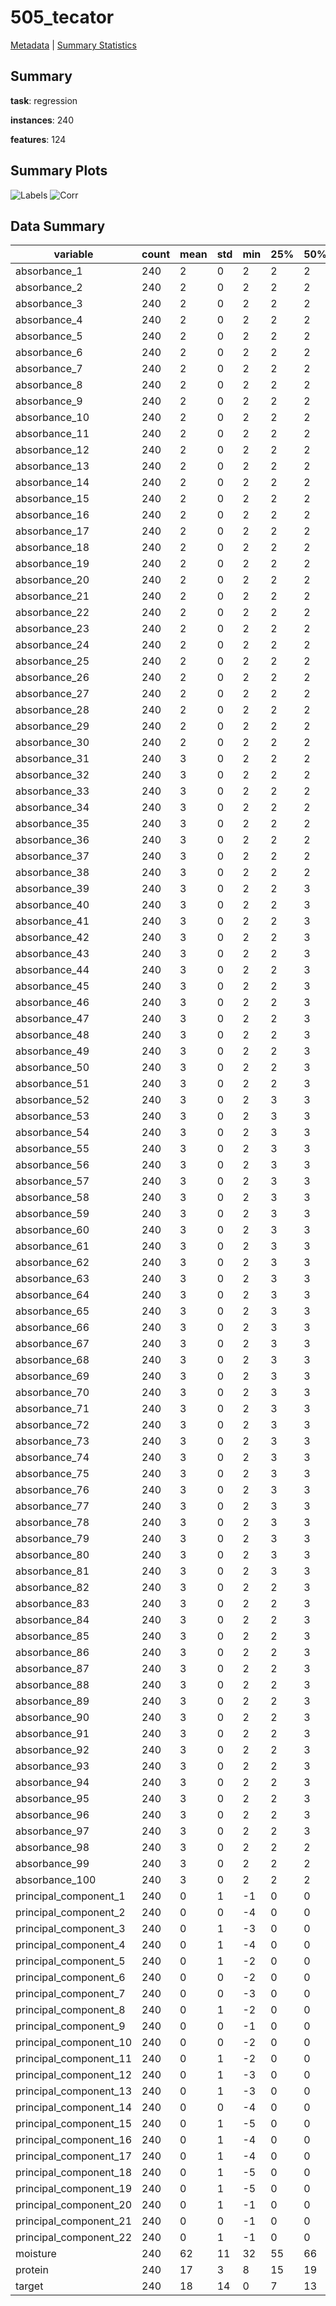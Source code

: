 # 505_tecator

[Metadata](metadata.yaml) | [Summary Statistics](summary_stats.csv)

## Summary

**task**: regression

**instances**: 240

**features**: 124

## Summary Plots

![Labels](label.svg)
![Corr](corr.svg)

## Data Summary

|	variable	|	count	|	mean	|	std	|	min	|	25%	|	50%	|	75%	|	max|
| --- | --- | --- | --- | --- | --- | --- | --- | --- |
|	absorbance_1	|	240	|	2	|	0	|	2	|	2	|	2	|	3	|	4
|	absorbance_2	|	240	|	2	|	0	|	2	|	2	|	2	|	3	|	4
|	absorbance_3	|	240	|	2	|	0	|	2	|	2	|	2	|	3	|	4
|	absorbance_4	|	240	|	2	|	0	|	2	|	2	|	2	|	3	|	4
|	absorbance_5	|	240	|	2	|	0	|	2	|	2	|	2	|	3	|	4
|	absorbance_6	|	240	|	2	|	0	|	2	|	2	|	2	|	3	|	4
|	absorbance_7	|	240	|	2	|	0	|	2	|	2	|	2	|	3	|	4
|	absorbance_8	|	240	|	2	|	0	|	2	|	2	|	2	|	3	|	4
|	absorbance_9	|	240	|	2	|	0	|	2	|	2	|	2	|	3	|	4
|	absorbance_10	|	240	|	2	|	0	|	2	|	2	|	2	|	3	|	4
|	absorbance_11	|	240	|	2	|	0	|	2	|	2	|	2	|	3	|	4
|	absorbance_12	|	240	|	2	|	0	|	2	|	2	|	2	|	3	|	4
|	absorbance_13	|	240	|	2	|	0	|	2	|	2	|	2	|	3	|	4
|	absorbance_14	|	240	|	2	|	0	|	2	|	2	|	2	|	3	|	4
|	absorbance_15	|	240	|	2	|	0	|	2	|	2	|	2	|	3	|	4
|	absorbance_16	|	240	|	2	|	0	|	2	|	2	|	2	|	3	|	4
|	absorbance_17	|	240	|	2	|	0	|	2	|	2	|	2	|	3	|	4
|	absorbance_18	|	240	|	2	|	0	|	2	|	2	|	2	|	3	|	4
|	absorbance_19	|	240	|	2	|	0	|	2	|	2	|	2	|	3	|	4
|	absorbance_20	|	240	|	2	|	0	|	2	|	2	|	2	|	3	|	4
|	absorbance_21	|	240	|	2	|	0	|	2	|	2	|	2	|	3	|	4
|	absorbance_22	|	240	|	2	|	0	|	2	|	2	|	2	|	3	|	4
|	absorbance_23	|	240	|	2	|	0	|	2	|	2	|	2	|	3	|	4
|	absorbance_24	|	240	|	2	|	0	|	2	|	2	|	2	|	3	|	4
|	absorbance_25	|	240	|	2	|	0	|	2	|	2	|	2	|	3	|	4
|	absorbance_26	|	240	|	2	|	0	|	2	|	2	|	2	|	3	|	4
|	absorbance_27	|	240	|	2	|	0	|	2	|	2	|	2	|	3	|	4
|	absorbance_28	|	240	|	2	|	0	|	2	|	2	|	2	|	3	|	4
|	absorbance_29	|	240	|	2	|	0	|	2	|	2	|	2	|	3	|	4
|	absorbance_30	|	240	|	2	|	0	|	2	|	2	|	2	|	3	|	4
|	absorbance_31	|	240	|	3	|	0	|	2	|	2	|	2	|	3	|	4
|	absorbance_32	|	240	|	3	|	0	|	2	|	2	|	2	|	3	|	4
|	absorbance_33	|	240	|	3	|	0	|	2	|	2	|	2	|	3	|	4
|	absorbance_34	|	240	|	3	|	0	|	2	|	2	|	2	|	3	|	4
|	absorbance_35	|	240	|	3	|	0	|	2	|	2	|	2	|	3	|	4
|	absorbance_36	|	240	|	3	|	0	|	2	|	2	|	2	|	3	|	5
|	absorbance_37	|	240	|	3	|	0	|	2	|	2	|	2	|	3	|	5
|	absorbance_38	|	240	|	3	|	0	|	2	|	2	|	2	|	3	|	5
|	absorbance_39	|	240	|	3	|	0	|	2	|	2	|	3	|	3	|	5
|	absorbance_40	|	240	|	3	|	0	|	2	|	2	|	3	|	3	|	5
|	absorbance_41	|	240	|	3	|	0	|	2	|	2	|	3	|	3	|	5
|	absorbance_42	|	240	|	3	|	0	|	2	|	2	|	3	|	3	|	5
|	absorbance_43	|	240	|	3	|	0	|	2	|	2	|	3	|	3	|	5
|	absorbance_44	|	240	|	3	|	0	|	2	|	2	|	3	|	3	|	5
|	absorbance_45	|	240	|	3	|	0	|	2	|	2	|	3	|	3	|	5
|	absorbance_46	|	240	|	3	|	0	|	2	|	2	|	3	|	3	|	5
|	absorbance_47	|	240	|	3	|	0	|	2	|	2	|	3	|	3	|	5
|	absorbance_48	|	240	|	3	|	0	|	2	|	2	|	3	|	3	|	5
|	absorbance_49	|	240	|	3	|	0	|	2	|	2	|	3	|	3	|	5
|	absorbance_50	|	240	|	3	|	0	|	2	|	2	|	3	|	3	|	5
|	absorbance_51	|	240	|	3	|	0	|	2	|	2	|	3	|	3	|	5
|	absorbance_52	|	240	|	3	|	0	|	2	|	3	|	3	|	3	|	5
|	absorbance_53	|	240	|	3	|	0	|	2	|	3	|	3	|	3	|	5
|	absorbance_54	|	240	|	3	|	0	|	2	|	3	|	3	|	3	|	5
|	absorbance_55	|	240	|	3	|	0	|	2	|	3	|	3	|	3	|	5
|	absorbance_56	|	240	|	3	|	0	|	2	|	3	|	3	|	3	|	5
|	absorbance_57	|	240	|	3	|	0	|	2	|	3	|	3	|	3	|	5
|	absorbance_58	|	240	|	3	|	0	|	2	|	3	|	3	|	3	|	5
|	absorbance_59	|	240	|	3	|	0	|	2	|	3	|	3	|	3	|	5
|	absorbance_60	|	240	|	3	|	0	|	2	|	3	|	3	|	3	|	5
|	absorbance_61	|	240	|	3	|	0	|	2	|	3	|	3	|	3	|	5
|	absorbance_62	|	240	|	3	|	0	|	2	|	3	|	3	|	3	|	5
|	absorbance_63	|	240	|	3	|	0	|	2	|	3	|	3	|	3	|	5
|	absorbance_64	|	240	|	3	|	0	|	2	|	3	|	3	|	3	|	5
|	absorbance_65	|	240	|	3	|	0	|	2	|	3	|	3	|	3	|	5
|	absorbance_66	|	240	|	3	|	0	|	2	|	3	|	3	|	3	|	5
|	absorbance_67	|	240	|	3	|	0	|	2	|	3	|	3	|	3	|	5
|	absorbance_68	|	240	|	3	|	0	|	2	|	3	|	3	|	3	|	5
|	absorbance_69	|	240	|	3	|	0	|	2	|	3	|	3	|	3	|	5
|	absorbance_70	|	240	|	3	|	0	|	2	|	3	|	3	|	3	|	5
|	absorbance_71	|	240	|	3	|	0	|	2	|	3	|	3	|	3	|	5
|	absorbance_72	|	240	|	3	|	0	|	2	|	3	|	3	|	3	|	5
|	absorbance_73	|	240	|	3	|	0	|	2	|	3	|	3	|	3	|	5
|	absorbance_74	|	240	|	3	|	0	|	2	|	3	|	3	|	3	|	5
|	absorbance_75	|	240	|	3	|	0	|	2	|	3	|	3	|	3	|	5
|	absorbance_76	|	240	|	3	|	0	|	2	|	3	|	3	|	3	|	5
|	absorbance_77	|	240	|	3	|	0	|	2	|	3	|	3	|	3	|	5
|	absorbance_78	|	240	|	3	|	0	|	2	|	3	|	3	|	3	|	5
|	absorbance_79	|	240	|	3	|	0	|	2	|	3	|	3	|	3	|	5
|	absorbance_80	|	240	|	3	|	0	|	2	|	3	|	3	|	3	|	5
|	absorbance_81	|	240	|	3	|	0	|	2	|	3	|	3	|	3	|	5
|	absorbance_82	|	240	|	3	|	0	|	2	|	2	|	3	|	3	|	5
|	absorbance_83	|	240	|	3	|	0	|	2	|	2	|	3	|	3	|	5
|	absorbance_84	|	240	|	3	|	0	|	2	|	2	|	3	|	3	|	5
|	absorbance_85	|	240	|	3	|	0	|	2	|	2	|	3	|	3	|	5
|	absorbance_86	|	240	|	3	|	0	|	2	|	2	|	3	|	3	|	5
|	absorbance_87	|	240	|	3	|	0	|	2	|	2	|	3	|	3	|	5
|	absorbance_88	|	240	|	3	|	0	|	2	|	2	|	3	|	3	|	5
|	absorbance_89	|	240	|	3	|	0	|	2	|	2	|	3	|	3	|	5
|	absorbance_90	|	240	|	3	|	0	|	2	|	2	|	3	|	3	|	5
|	absorbance_91	|	240	|	3	|	0	|	2	|	2	|	3	|	3	|	5
|	absorbance_92	|	240	|	3	|	0	|	2	|	2	|	3	|	3	|	5
|	absorbance_93	|	240	|	3	|	0	|	2	|	2	|	3	|	3	|	5
|	absorbance_94	|	240	|	3	|	0	|	2	|	2	|	3	|	3	|	5
|	absorbance_95	|	240	|	3	|	0	|	2	|	2	|	3	|	3	|	5
|	absorbance_96	|	240	|	3	|	0	|	2	|	2	|	3	|	3	|	5
|	absorbance_97	|	240	|	3	|	0	|	2	|	2	|	3	|	3	|	5
|	absorbance_98	|	240	|	3	|	0	|	2	|	2	|	2	|	3	|	5
|	absorbance_99	|	240	|	3	|	0	|	2	|	2	|	2	|	3	|	4
|	absorbance_100	|	240	|	3	|	0	|	2	|	2	|	2	|	3	|	4
|	principal_component_1	|	240	|	0	|	1	|	-1	|	0	|	0	|	0	|	3
|	principal_component_2	|	240	|	0	|	0	|	-4	|	0	|	0	|	0	|	2
|	principal_component_3	|	240	|	0	|	1	|	-3	|	0	|	0	|	0	|	3
|	principal_component_4	|	240	|	0	|	1	|	-4	|	0	|	0	|	0	|	2
|	principal_component_5	|	240	|	0	|	1	|	-2	|	0	|	0	|	0	|	3
|	principal_component_6	|	240	|	0	|	0	|	-2	|	0	|	0	|	0	|	3
|	principal_component_7	|	240	|	0	|	0	|	-3	|	0	|	0	|	0	|	3
|	principal_component_8	|	240	|	0	|	1	|	-2	|	0	|	0	|	0	|	5
|	principal_component_9	|	240	|	0	|	0	|	-1	|	0	|	0	|	0	|	3
|	principal_component_10	|	240	|	0	|	0	|	-2	|	0	|	0	|	0	|	4
|	principal_component_11	|	240	|	0	|	1	|	-2	|	0	|	0	|	0	|	4
|	principal_component_12	|	240	|	0	|	1	|	-3	|	0	|	0	|	0	|	7
|	principal_component_13	|	240	|	0	|	1	|	-3	|	0	|	0	|	0	|	8
|	principal_component_14	|	240	|	0	|	0	|	-4	|	0	|	0	|	0	|	1
|	principal_component_15	|	240	|	0	|	1	|	-5	|	0	|	0	|	0	|	1
|	principal_component_16	|	240	|	0	|	1	|	-4	|	0	|	0	|	0	|	1
|	principal_component_17	|	240	|	0	|	1	|	-4	|	0	|	0	|	0	|	3
|	principal_component_18	|	240	|	0	|	1	|	-5	|	0	|	0	|	0	|	3
|	principal_component_19	|	240	|	0	|	1	|	-5	|	0	|	0	|	0	|	1
|	principal_component_20	|	240	|	0	|	1	|	-1	|	0	|	0	|	0	|	3
|	principal_component_21	|	240	|	0	|	0	|	-1	|	0	|	0	|	0	|	4
|	principal_component_22	|	240	|	0	|	1	|	-1	|	0	|	0	|	0	|	3
|	moisture	|	240	|	62	|	11	|	32	|	55	|	66	|	72	|	76
|	protein	|	240	|	17	|	3	|	8	|	15	|	19	|	20	|	23
|	target	|	240	|	18	|	14	|	0	|	7	|	13	|	28	|	58
